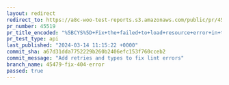 ```yaml
---
layout: redirect
redirect_to: https://a8c-woo-test-reports.s3.amazonaws.com/public/pr/45519/api/index.html
pr_number: 45519
pr_title_encoded: "%5BCYS%5D+Fix+the+failed+to+load+resource+error+in+the+CYS+whenever+the+current+active+theme+is+not+TT4+"
pr_test_type: api
last_published: "2024-03-14 11:15:22 +0000"
commit_sha: a67d31dda7752229b260b2406efc153f760cceb2
commit_message: "Add retries and types to fix lint errors"
branch_name: 45479-fix-404-error
passed: true
---
```

